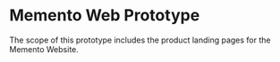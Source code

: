 # Memento Web Prototype
The scope of this prototype includes the product landing pages for the Memento Website.
